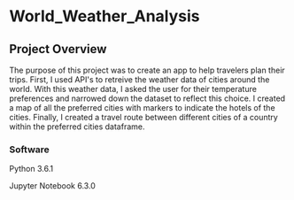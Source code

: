 # World_Weather_Analysis

## Project Overview
The purpose of this project was to create an app to help travelers plan their trips. First, I used API's to retreive the weather data of cities around the world. With this weather data, I asked the user for their temperature preferences and narrowed down the dataset to reflect this choice. I created a map of all the preferred cities with markers to indicate the hotels of the cities. Finally, I created a travel route between different cities of a country within the preferred cities dataframe. 

### Software
Python 3.6.1

Jupyter Notebook 6.3.0


